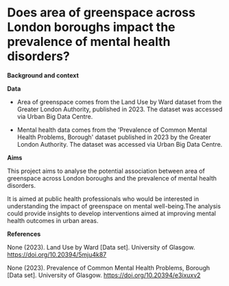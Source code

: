 # Does area of greenspace across London boroughs impact the prevalence of mental health disorders?


**Background and context**



**Data**

- Area of greenspace comes from the Land Use by Ward dataset from the Greater London Authority, published in 2023. The dataset was accessed via Urban Big Data Centre.

- Mental health data comes from the 'Prevalence of Common Mental Health Problems, Borough' dataset published in 2023 by the Greater London Authority. The dataset was accessed via Urban Big Data Centre.


**Aims**

This project aims to analyse the potential association between area of greenspace across London boroughs and the prevalence of mental health disorders. 

It is aimed at public health professionals who would be interested in understanding the impact of greenspace on mental well-being.The analysis could provide insights to develop interventions aimed at improving mental health outcomes in urban areas.



**References**

None (2023). Land Use by Ward [Data set]. University of Glasgow. https://doi.org/10.20394/5mju4k87

None (2023). Prevalence of Common Mental Health Problems, Borough [Data set]. University of Glasgow. https://doi.org/10.20394/e3ixuxv2
